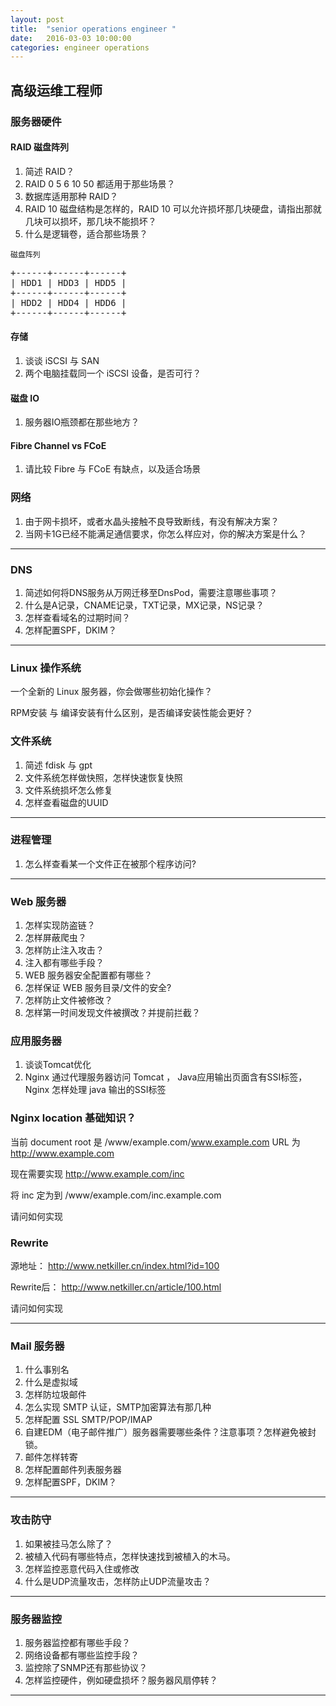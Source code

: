 ```yaml
---
layout: post
title:  "senior operations engineer "
date:   2016-03-03 10:00:00
categories: engineer operations
---
```


高级运维工程师
-----

### 服务器硬件

#### RAID 磁盘阵列

1. 简述 RAID？
1. RAID 0 5 6 10 50 都适用于那些场景？
1. 数据库适用那种 RAID？
1. RAID 10 磁盘结构是怎样的，RAID 10 可以允许损坏那几块硬盘，请指出那就几块可以损坏，那几块不能损坏？
1. 什么是逻辑卷，适合那些场景？

`磁盘阵列`
<pre>
+------+------+------+
| HDD1 | HDD3 | HDD5 |
+------+------+------+
| HDD2 | HDD4 | HDD6 | 
+------+------+------+
</pre>

#### 存储

1. 谈谈 iSCSI 与 SAN
1. 两个电脑挂载同一个 iSCSI 设备，是否可行？

#### 磁盘 IO

1. 服务器IO瓶颈都在那些地方？

#### Fibre Channel vs FCoE

1. 请比较 Fibre 与 FCoE 有缺点，以及适合场景


### 网络

1. 由于网卡损坏，或者水晶头接触不良导致断线，有没有解决方案？
1. 当网卡1G已经不能满足通信要求，你怎么样应对，你的解决方案是什么？



- - -

### DNS

1. 简述如何将DNS服务从万网迁移至DnsPod，需要注意哪些事项？
1. 什么是A记录，CNAME记录，TXT记录，MX记录，NS记录？
1. 怎样查看域名的过期时间？
1. 怎样配置SPF，DKIM？


- - -

### Linux 操作系统

一个全新的 Linux 服务器，你会做哪些初始化操作？

RPM安装 与 编译安装有什么区别，是否编译安装性能会更好？


### 文件系统

1. 简述 fdisk 与 gpt
1. 文件系统怎样做快照，怎样快速恢复快照
1. 文件系统损坏怎么修复
1. 怎样查看磁盘的UUID


- - -

### 进程管理

1. 怎么样查看某一个文件正在被那个程序访问?

- - -

### Web 服务器

1. 怎样实现防盗链？
1. 怎样屏蔽爬虫？
1. 怎样防止注入攻击？
1. 注入都有哪些手段？
1. WEB 服务器安全配置都有哪些？
1. 怎样保证 WEB 服务目录/文件的安全?
1. 怎样防止文件被修改？
1. 怎样第一时间发现文件被撰改？并提前拦截？

### 应用服务器

1. 谈谈Tomcat优化
1. Nginx 通过代理服务器访问 Tomcat ， Java应用输出页面含有SSI标签，Nginx 怎样处理 java 输出的SSI标签

### Nginx location 基础知识？

当前 document root 是 /www/example.com/www.example.com
URL 为 http://www.example.com

现在需要实现 http://www.example.com/inc

将 inc 定为到 /www/example.com/inc.example.com

请问如何实现

### Rewrite

源地址：
http://www.netkiller.cn/index.html?id=100

Rewrite后：
http://www.netkiller.cn/article/100.html

请问如何实现

- - -

### Mail 服务器

1. 什么事别名
1. 什么是虚拟域
1. 怎样防垃圾邮件
1. 怎么实现 SMTP 认证，SMTP加密算法有那几种
1. 怎样配置 SSL SMTP/POP/IMAP
1. 自建EDM（电子邮件推广）服务器需要哪些条件？注意事项？怎样避免被封锁。
1. 邮件怎样转寄
1. 怎样配置邮件列表服务器
1. 怎样配置SPF，DKIM？

- - -

### 攻击防守

1. 如果被挂马怎么除了？
1. 被植入代码有哪些特点，怎样快速找到被植入的木马。
1. 怎样监控恶意代码入住或修改
1. 什么是UDP流量攻击，怎样防止UDP流量攻击？



- - -

### 服务器监控

1. 服务器监控都有哪些手段？
1. 网络设备都有哪些监控手段？
1. 监控除了SNMP还有那些协议？
1. 怎样监控硬件，例如硬盘损坏？服务器风扇停转？

- - -